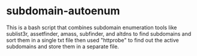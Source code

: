 # subdomain-autoenum
This is a bash script that combines subdomain enumeration tools like  sublist3r, assetfinder, amass, subfinder, and altdns to find subdomains and sort them in a single txt file then used "httprobe" to find out the active subdomains and store them in a separate file.
